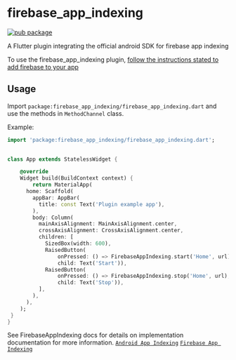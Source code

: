 # firebase_app_indexing 

[![pub package](https://img.shields.io/badge/Pub-0.0.1-green.svg)](https://pub.dartlang.org/packages/firebase_app_indexing)

A Flutter plugin integrating the official android SDK for firebase app indexing 

To use the firebase_app_indexing plugin, [follow the instructions stated to add firebase to your app](https://pub.dev/packages/firebase_in_app_messaging)


## Usage

Import `package:firebase_app_indexing/firebase_app_indexing.dart` and use the methods in `MethodChannel` class.



Example:
```dart
import 'package:firebase_app_indexing/firebase_app_indexing.dart';
 

class App extends StatelessWidget {

    @override
    Widget build(BuildContext context) {
        return MaterialApp(
      home: Scaffold(
        appBar: AppBar(
          title: const Text('Plugin example app'),
        ),
        body: Column(
          mainAxisAlignment: MainAxisAlignment.center,
          crossAxisAlignment: CrossAxisAlignment.center,
          children: [
            SizedBox(width: 600),
            RaisedButton(
                onPressed: () => FirebaseAppIndexing.start('Home', url),
                child: Text('Start')),
            RaisedButton(
                onPressed: () => FirebaseAppIndexing.stop('Home', url),
                child: Text('Stop')),
          ],
        ),
      ),
    );
 }
}

```


See FirebaseAppIndexing docs for details on implementation documentation for more information.
[`Android App Indexing`](https://developer.android.com/training/app-indexing)
[`Firebase App Indexing`](https://firebase.google.com/docs/app-indexing)

 